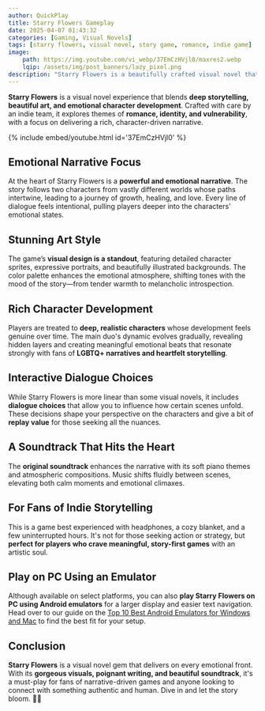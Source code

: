 ```yaml
---
author: QuickPlay
title: Starry Flowers Gameplay
date: 2025-04-07 01:43:32
categories: [Gaming, Visual Novels]
tags: [starry flowers, visual novel, story game, romance, indie game]
image: 
    path: https://img.youtube.com/vi_webp/37EmCzHVjl0/maxres2.webp
    lqip: /assets/img/post_banners/lazy_pixel.png
description: "Starry Flowers is a beautifully crafted visual novel that takes players on an emotional journey through romance, identity, and connection, wrapped in stunning artwork and heartfelt storytelling."
---
```


**Starry Flowers** is a visual novel experience that blends **deep storytelling, beautiful art, and emotional character development**. Crafted with care by an indie team, it explores themes of **romance, identity, and vulnerability**, with a focus on delivering a rich, character-driven narrative.

{% include embed/youtube.html id='37EmCzHVjl0' %}

## Emotional Narrative Focus  

At the heart of Starry Flowers is a **powerful and emotional narrative**. The story follows two characters from vastly different worlds whose paths intertwine, leading to a journey of growth, healing, and love. Every line of dialogue feels intentional, pulling players deeper into the characters’ emotional states.

## Stunning Art Style  

The game’s **visual design is a standout**, featuring detailed character sprites, expressive portraits, and beautifully illustrated backgrounds. The color palette enhances the emotional atmosphere, shifting tones with the mood of the story—from tender warmth to melancholic introspection.

## Rich Character Development  

Players are treated to **deep, realistic characters** whose development feels genuine over time. The main duo's dynamic evolves gradually, revealing hidden layers and creating meaningful emotional beats that resonate strongly with fans of **LGBTQ+ narratives and heartfelt storytelling**.

## Interactive Dialogue Choices  

While Starry Flowers is more linear than some visual novels, it includes **dialogue choices** that allow you to influence how certain scenes unfold. These decisions shape your perspective on the characters and give a bit of **replay value** for those seeking all the nuances.

## A Soundtrack That Hits the Heart  

The **original soundtrack** enhances the narrative with its soft piano themes and atmospheric compositions. Music shifts fluidly between scenes, elevating both calm moments and emotional climaxes.

## For Fans of Indie Storytelling  

This is a game best experienced with headphones, a cozy blanket, and a few uninterrupted hours. It's not for those seeking action or strategy, but **perfect for players who crave meaningful, story-first games** with an artistic soul.

## Play on PC Using an Emulator  

Although available on select platforms, you can also **play Starry Flowers on PC using Android emulators** for a larger display and easier text navigation. Head over to our guide on the [Top 10 Best Android Emulators for Windows and Mac](https://quickplaymobile.github.io/posts/Top-10-Best-Android-Emulators-for-Windows-and-Mac/) to find the best fit for your setup.

## Conclusion  

**Starry Flowers** is a visual novel gem that delivers on every emotional front. With its **gorgeous visuals, poignant writing, and beautiful soundtrack**, it's a must-play for fans of narrative-driven games and anyone looking to connect with something authentic and human. Dive in and let the story bloom. 🌸✨
